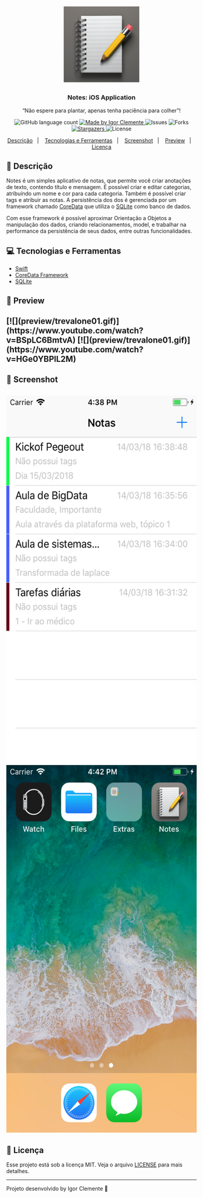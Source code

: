 <h1 align="center" background="#000000" >
    <img alt="GoStack" src="logo.png" width="200px" />
</h1>

<h3 align="center">
  Notes: iOS Application
</h3>

<p align="center">“Não espere para plantar, apenas tenha paciência para colher”!</blockquote>

<p align="center">
  <img alt="GitHub language count" src="https://img.shields.io/github/languages/count/IgorClemente/notes?color=%2304D361">

  <a href="https://rocketseat.com.br">
    <img alt="Made by Igor Clemente" src="https://img.shields.io/badge/made%20by-Igor Clemente-%2304D361">
  </a>

  <img alt="Issues" src="https://img.shields.io/github/issues/IgorClemente/notes">

  <img alt="Forks" src="https://img.shields.io/github/forks/IgorClemente/notes">

  <a href="https://github.com/IgorClemente/notes/stargazers">
    <img alt="Stargazers" src="https://img.shields.io/github/stars/IgorClemente/notes">
  </a>

  <img alt="License" src="https://img.shields.io/github/license/IgorClemente/notes">
</p>

<p align="center">
  <a href="#rocket-descrição">Descrição</a>&nbsp;&nbsp;&nbsp;|&nbsp;&nbsp;&nbsp;
  <a href="#computer-tecnologias-e-ferramentas">Tecnologias e Ferramentas</a>&nbsp;&nbsp;&nbsp;|&nbsp;&nbsp;&nbsp;
  <a href="#iphone-screenshot">Screenshot</a>&nbsp;&nbsp;&nbsp;|&nbsp;&nbsp;&nbsp;
  <a href="#movie_camera-preview">Preview</a>&nbsp;&nbsp;&nbsp;|&nbsp;&nbsp;&nbsp;
  <a href="#memo-licença">Licença</a>
</p>

## :rocket: Descrição

Notes é um simples aplicativo de notas, que permite você criar anotações de texto, contendo título e mensagem. É possível criar e editar categorias, atribuíndo um nome e cor para cada categoria. Também é possível criar tags e atribuir as notas. A persistência dos dos é gerenciada por um framework chamado [CoreData](https://developer.apple.com/documentation/coredata) que utiliza o [SQLite](https://sqlitebrowser.org) como banco de dados.

Com esse framework é possível aproximar Orientação a Objetos a manipulação dos dados, criando relacionamentos, model, e trabalhar na performance da persistência de seus dados, entre outras funcionalidades.

## :computer: Tecnologias e Ferramentas

- [Swift](https://www.apple.com/br/swift/)
- [CoreData Framework](https://developer.apple.com/documentation/coredata)
- [SQLite](https://sqlitebrowser.org)

## :movie_camera: Preview

<h2>
  [![](preview/trevalone01.gif)](https://www.youtube.com/watch?v=BSpLC6BmtvA)
  [![](preview/trevalone01.gif)](https://www.youtube.com/watch?v=HGe0YBPlL2M)
</h2>

## :iphone: Screenshot

<h2 align="center">
  <img src="https://github.com/IgorClemente/CoreData/blob/master/Screenshots/screenshot01.png" width="600" height="970" />
  <img src="https://github.com/IgorClemente/CoreData/blob/master/Screenshots/screenshot02.png" width="600" height="970" />
</h2>

## :memo: Licença

Esse projeto está sob a licença MIT. Veja o arquivo [LICENSE](LICENSE) para mais detalhes.

---

Projeto desenvolvido by Igor Clemente :wave:
